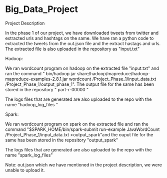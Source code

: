 # Big_Data_Project

Project Description

In the phase 1 of our project, we have downloaded tweets from twitter and extracted urls and hashtags on the same. We have ran a python code to extracted the tweets from the out.json file and the extract hastags and urls. The extracted file is also uploaded in the repository as "input.txt"

Hadoop:

We ran wordcount program on hadoop on the extracted file "input.txt" and ran the command " bin/hadoop jar share/hadoop/mapreduce/hadoop-mapreduce-examples-2.8.1.jar wordcount /Project_Phase_1/input_data.txt /Project_Phase_1/output_phase_1". The output file for the same has been stored in the repository " part-r-00000 "

The logs files that are generated are also uploaded to the repo with the name "hadoop_log_files "

Spark:


We ran wordcount program on spark on the extracted file and ran the command "$SPARK_HOME/bin/spark-submit run-example JavaWordCount /Project_Phase_1/input_data.txt >output_spark"and the ouput file for the same has been stored in the repository "output_spark"

The logs files that are generated are also uploaded to the repo with the name "spark_log_files"


Note: out.json which we have mentioned in the project description, we were unable to upload it.


